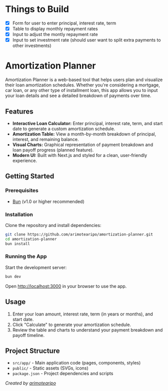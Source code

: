 # Things to Build
- [x] Form for user to enter principal, interest rate, term
- [x] Table to display monthly repayment rates
- [x] Input to adjust the montly repayment rate
- [x] Input to set investment rate (should user want to split extra payments to other investments)

# Amortization Planner

Amortization Planner is a web-based tool that helps users plan and visualize their loan amortization schedules. Whether you're considering a mortgage, car loan, or any other type of installment loan, this app allows you to input your loan details and see a detailed breakdown of payments over time.

## Features

- **Interactive Loan Calculator:** Enter principal, interest rate, term, and start date to generate a custom amortization schedule.
- **Amortization Table:** View a month-by-month breakdown of principal, interest, and remaining balance.
- **Visual Charts:** Graphical representation of payment breakdown and loan payoff progress (planned feature).
- **Modern UI:** Built with Next.js and styled for a clean, user-friendly experience.

## Getting Started

### Prerequisites

- [Bun](https://bun.sh/) (v1.0 or higher recommended)

### Installation

Clone the repository and install dependencies:

```bash
git clone https://github.com/arimotearipo/amortization-planner.git
cd amortization-planner
bun install
```

### Running the App

Start the development server:

```bash
bun dev
```

Open [http://localhost:3000](http://localhost:3000) in your browser to use the app.

## Usage

1. Enter your loan amount, interest rate, term (in years or months), and start date.
2. Click "Calculate" to generate your amortization schedule.
3. Review the table and charts to understand your payment breakdown and payoff timeline.

## Project Structure

- `src/app/` - Main application code (pages, components, styles)
- `public/` - Static assets (SVGs, icons)
- `package.json` - Project dependencies and scripts

*Created by [arimotearipo](https://github.com/arimotearipo)*
